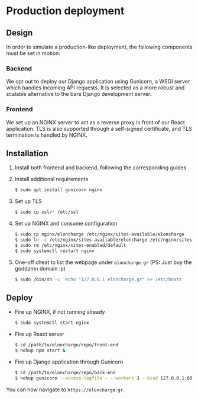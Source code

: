 # Production deployment

## Design

In order to simulate a production-like deployment, the following components must
be set in motion:

### Backend

We opt out to deploy our Django application using Gunicorn, a WSGI server which
handles incoming API requests. It is selected as a more robust and scalable
alternative to the bare Django development server.

### Frontend

We set up an NGINX server to act as a reverse proxy in front of our React
application. TLS is also supported through a self-signed certificate, and
TLS termination is handled by NGINX.

## Installation

1. Install both frontend and backend, following the corresponding guides

2. Install additional requirements

    ```bash
    $ sudo apt install gunicorn nginx
    ```

3. Set up TLS

    ```bash
    $ sudo cp ssl/* /etc/ssl
    ```

4. Set up NGINX and consume configuration

    ```bash
    $ sudo cp nginx/eloncharge /etc/nginx/sites-available/eloncharge
    $ sudo ln -s /etc/nginx/sites-available/eloncharge /etc/nginx/sites-enabled/eloncharge
    $ sudo rm /etc/nginx/sites-enabled/default
    $ sudo systemctl restart nginx
    ```

5. One-off cheat to list the webpage under `eloncharge.gr` (PS: Just buy the
goddamn domain :p)

    ```bash
    $ sudo /bin/sh -c 'echo "127.0.0.1 eloncharge.gr" >> /etc/hosts'
    ```

## Deploy

- Fire up NGINX, if not running already

    ```bash
    $ sudo systemctl start nginx
    ```

- Fire up React server

    ```bash
    $ cd /path/to/eloncharge/repo/front-end
    $ nohup npm start &
    ```

- Fire up Django application through Gunicorn

    ```bash
    $ cd /path/to/eloncharge/repo/back-end
    $ nohup gunicorn --access-logfile - --workers 3 --bind 127.0.0.1:8000 backend.wsgi &
    ```

You can now navigate to `https://eloncharge.gr`.

